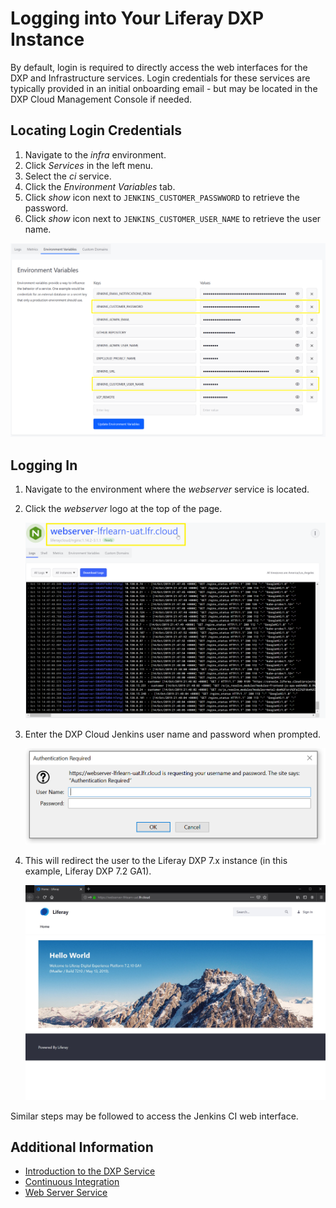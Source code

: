 # Logging into Your Liferay DXP Instance

By default, login is required to directly access the web interfaces for the DXP and Infrastructure services. Login credentials for these services are typically provided in an initial onboarding email - but may be located in the DXP Cloud Management Console if needed.

## Locating Login Credentials

1. Navigate to the _infra_ environment.
1. Click _Services_ in the left menu.
1. Select the _ci_ service.
1. Click the _Environment Variables_ tab.
1. Click _show_ icon next to `JENKINS_CUSTOMER_PASSWWORD` to retrieve the password.
1. Click _show_ icon next to `JENKINS_CUSTOMER_USER_NAME` to retrieve the user name.

![webserver](./logging-into-your-liferay-dxp-instance/images/01.png)

## Logging In

1. Navigate to the environment where the _webserver_ service is located.
1. Click the _webserver_ logo at the top of the page.

    ![webserver](./logging-into-your-liferay-dxp-instance/images/02.png)

1. Enter the DXP Cloud Jenkins user name and password when prompted.

    ![authentication](./logging-into-your-liferay-dxp-instance/images/03.png)

1. This will redirect the user to the Liferay DXP 7.x instance (in this example, Liferay DXP 7.2 GA1).

    ![DXP 7.2 GA1 Sign In](./logging-into-your-liferay-dxp-instance/images/04.png)

Similar steps may be followed to access the Jenkins CI web interface.

## Additional Information

* [Introduction to the DXP Service](../using-the-liferay-dxp-service/introduction-to-the-liferay-dxp-service.md)
* [Continuous Integration](../build-and-deploy/continuous-integration.md)
* [Web Server Service](../platform-services/web-server-service.md)
